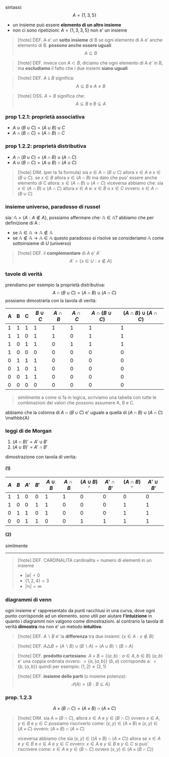  sintassi: 
$$
A = \{1,3,5\}
$$
* un insieme può essere **elemento di un altro insieme**
* non ci sono ripetizioni: $A = \{ 1,3,3,5 \}$ non e' un insieme

> [!note] DEF.
> A e' un **sotto insieme** di B se ogni elemento di A e' anche elemento di B. **possono anche essere uguali**
> $$ A \subseteq B$$

> [!note] DEF.
> invece con $A \subset B$, diciamo che ogni elemento di A e' in B, ma **escludiamo** il fatto che i due insiemi **siano uguali**

> [!note] DEF.
> $A \subsetneqq B$ significa:
> $$ A \subseteq B \text{ e } A \neq B$$

> [!note] OSS.
> $A=B$ significa che:
> $$A \subseteq B \text{ e } B \subseteq A$$

### prop 1.2.1: proprietà associativa
* $A \cup{} (B \cup{} C) = (A \cup B) \cup C$
* $A \cap (B \cap C) = (A \cap B) \cap C$

### prop 1.2.2: proprietà distributiva
* $A \cap (B \cup C) = (A \cap B)\cup(A \cap C)$
* $A \cup (B \cap C) = (A \cup B) \cap (A \cup C)$

>[!note] DIM. (per la 1a  formula)
> sia $x \in A \cap (B \cup C)$ allora $x \in A \text{ e } x \in (B \cup C)$.
> se $x \in B$ allora $x \in (A \cap B)$ ma dato che puo' essere anche elemento di C allora:
> $x \in (A \cap B) \cup (A \cap C)$
> viceversa abbiamo che:
>  sia $x \in (A\cap B) \cup (A\cap C)$ allora $x \in A \text{ e: } x \in B \text{ o } x \in C$ ovvero: $x \in A \cap(B \cup C)$
>


### insieme universo, paradosso di russel
sia: $\mathbb{A} = \{ A: A\not\in A \}$, possiamo affermare che: $\mathbb{A} \in \mathbb{A}$?
abbiamo che per definizione di A :
* se $\mathbb{A} \in \mathbb{A} \to  \mathbb{A} \not\in \mathbb{A}$
* se $\mathbb{A} \not\in \mathbb{A} \to \mathbb{A} \in \mathbb{A}$
questo paradosso si risolve se consideriamo $\mathbb{A}$ come sottoinsieme di $U$ (universo)

>[!note] DEF.
> il **complementare** di $A$ e' $A'$
> $$A' = \{ x \in U: x \not\in A \}$$


### tavole di verità
prendiamo per esempio la proprietà distributiva:
$$
A \cap (B\cup C) = (A \cap B) \cup (A \cap C)
$$
possiamo dimostrarla con la tavola di verità:

| A   | B   | C   | $B \cup C$ | $A \cap B$ | $A \cap C$ | $A \cap (B \cup C)$ | $(A \cap B) \cup (A \cap C)$ |
| --- | --- | --- | ---------- | ---------- | ---------- | ------------------- | ---------------------------- |
| 1   | 1   | 1   | 1          | 1          | 1          | 1                   | 1                            |
| 1   | 1   | 0   | 1          | 1          | 0          | 1                   | 1                            |
| 1   | 0   | 1   | 1          | 0          | 1          | 1                   | 1                            |
| 1   | 0   | 0   | 0          | 0          | 0          | 0                   | 0                            |
| 0   | 1   | 1   | 1          | 0          | 0          | 0                   | 0                            |
| 0   | 1   | 0   | 1          | 0          | 0          | 0                   | 0                            |
| 0   | 0   | 1   | 1          | 0          | 0          | 0                   | 0                            |
| 0   | 0   | 0   | 0          | 0          | 0          | 0                   | 0                            |
> similmente a come si fa in logica, scriviamo una tabella con tutte le combinazioni dei valori che possono assumere A, B e C. 

abbiamo che la colonna di $A \cap (B \cup C)$ e' uguale a quella di $(A \cap B) \cup (A \cap C)$ 
\mathbb{A}
### leggi di de Morgan
1. $(A\cap B)' = A' \cup B'$
2. $(A \cup B)' = A' \cap B'$

dimostrazione con tavola di verita:
#### (1)

| $A$ | $B$ | $A'$ | $B'$ | $A \cup B$ | $A \cap B$ | $(A \cup B)'$ | $A' \cap B'$ | $(A \cap B)'$ | $A' \cup B'$ |
| ---- | ---- | ---- | ---- | ---- | ---- | ---- | ---- | ---- | ---- |
| 1 | 1 | 0 | 0 | 1 | 1 | 0 | 0 | 0 | 0 |
| 1 | 0 | 0 | 1 | 1 | 0 | 0 | 0 | 1 | 1 |
| 0 | 1 | 1 | 0 | 1 | 0 | 0 | 0 | 1 | 1 |
| 0 | 0 | 1 | 1 | 0 | 0 | 1 | 1 | 1 | 1 |
#### (2)
similmente

--- 

>[!note] DEF. CARDINALITA
> cardinalita = numero di elementi in un insieme
> - $|\emptyset| = 0$
> - $\{ 1,2,4 \} = 3$
> - $|\mathbb{N}| = \infty$

###  diagrammi di venn
ogni insieme e' rappresentato da punti racchiusi in una curva, dove ogni punto corrisponde ad un elemento. sono utili per aiutare **l'intuizione** in quanto i diagrammi non valgono come dimostrazioni. al contrario la tavola di verità **dimostra** ma non e' un metodo **intuitivo**.

>[!note] DEF.
>$A \backslash B$ e' la **differenza** tra due insiemi: $\{ x \in A: x \not\in B \}$

> [!note] DEF.
> $A \triangle B = (A \backslash B) \cup (B \backslash A) = (A \cup B) \backslash (B \cap  A)$

>[!note] DEF.
>**prodotto cartesiano**:
>$A \times B = \{  (a,b): a \in A, b \in B \}$ 
> $(a,b)$ e' una coppia ordinata ovvero: $= \{ a, \{ a,b \} \}$
> $(b,a)$ corrisponde a: $= \{ b, \{ a,b \} \}$
> quindi per esempio: $(1,2) \neq (2,1)$

>[!note] DEF.
> **insieme delle parti** (o insieme potenza):
> $$\mathcal{P}(A) = \{ B: B \subseteq A \}$$

### prop. 1.2.3
$$A \times (B  \cap C) = (A \times B) \cap (A \times C)$$
> [!note] DIM.
> sia $A \times (B \cap C)$, allora $x \in A \text{ e } y \in (B \cap C)$ ovvero $x \in A, y \in B \text{ e } y \in C$
> possiamo riscriverlo come: $(x,y) \in (A\times B) \text{ e } (x,y) \in (A \times C)$
> ovvero: $(A \times B ) \cap (A \times C)$
> 
> viceversa abbiamo che 
> sia $(x,y) \in ((A\times B) \cap (A\times C))$ allora se $x \in A \text{ e } y \in B \text{ e } x \in A \text{ e } y \in C$ ovvero: $x \in A \text{ e } y \in B \text{ e } y \in C$ 
> si puo' riscrivere come: $x \in A \text{ e } y \in (B \cap C)$ ovvero $(x,y) \in (A \times (B \cap C))$




